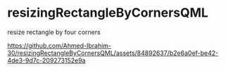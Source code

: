 # resizingRectangleByCornersQML
resize rectangle by four corners





https://github.com/Ahmed-Ibrahim-30/resizingRectangleByCornersQML/assets/84892637/b2e6a0ef-be42-4de3-9d7c-209273152e9a

